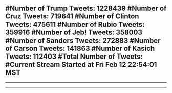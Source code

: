 #Number of Trump Tweets: 1228439
#Number of Cruz Tweets: 719641
#Number of Clinton Tweets: 475611
#Number of Rubio Tweets: 359916
#Number of Jeb! Tweets: 358003
#Number of Sanders Tweets: 272883
#Number of Carson Tweets: 141863
#Number of Kasich Tweets: 112403
#Total Number of Tweets:  
#Current Stream Started at Fri Feb 12 22:54:01 MST
---
---
---
